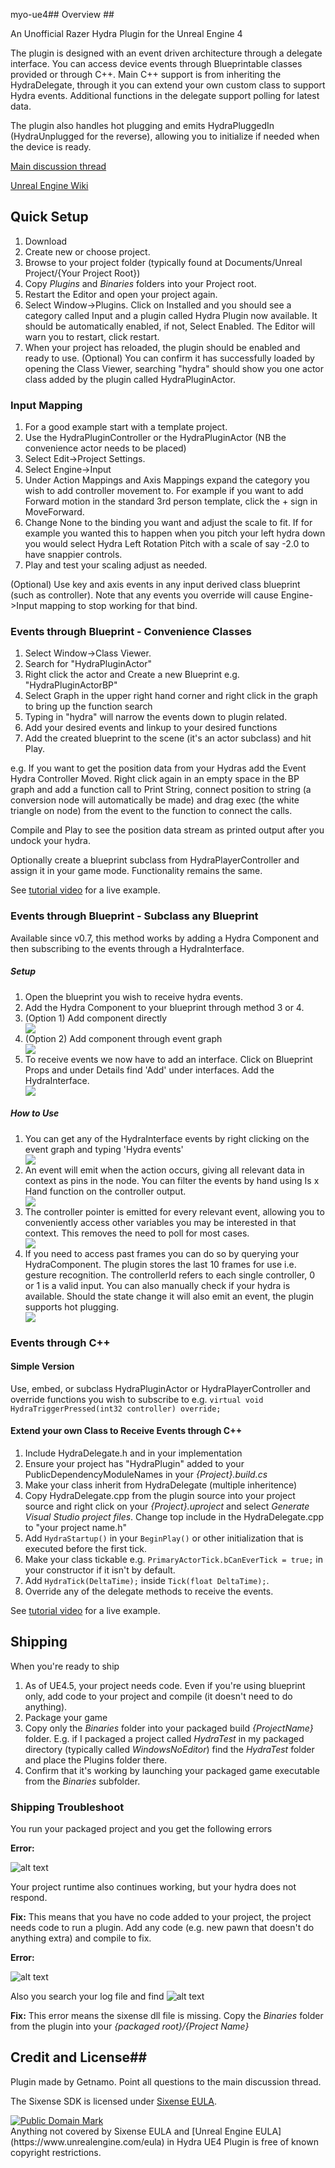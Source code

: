 myo-ue4## Overview ##

An Unofficial Razer Hydra Plugin for the Unreal Engine 4

The plugin is designed with an event driven architecture through a delegate interface. You can access device events through Blueprintable classes provided or through C++. Main C++ support is from inheriting the HydraDelegate, through it you can extend your own custom class to support Hydra events. Additional functions in the delegate support polling for latest data.

The plugin also handles hot plugging and emits HydraPluggedIn (HydraUnplugged for the reverse), allowing you to initialize if needed when the device is ready.

[Main discussion thread](https://forums.unrealengine.com/showthread.php?3505-Razer-Hydra-Plugin)

[Unreal Engine Wiki](https://wiki.unrealengine.com/Unofficial_Hydra_Plugin)

## Quick Setup ##

 1.	Download 
 2.	Create new or choose project.
 3.	Browse to your project folder (typically found at Documents/Unreal Project/{Your Project Root})
 4.	Copy *Plugins* and *Binaries* folders into your Project root.
 5.	Restart the Editor and open your project again.
 6.	Select Window->Plugins. Click on Installed and you should see a category called Input and a plugin called Hydra Plugin now available. It should be automatically enabled, if not, Select Enabled. The Editor will warn you to restart, click restart.
 7.	When your project has reloaded, the plugin should be enabled and ready to use.
(Optional) You can confirm it has successfully loaded by opening the Class Viewer, searching "hydra" should show you one actor class added by the plugin called HydraPluginActor.

### Input Mapping ###

 1.	For a good example start with a template project.
 2.	Use the HydraPluginController or the HydraPluginActor (NB the convenience actor needs to be placed)
 3.	Select Edit->Project Settings.
 4.	Select Engine->Input
 5.	Under Action Mappings and Axis Mappings expand the category you wish to add controller movement to. For example if you want to add Forward motion in the standard 3rd person template, click the + sign in MoveForward.
 6.	Change None to the binding you want and adjust the scale to fit. If for example you wanted this to happen when you pitch your left hydra down you would select Hydra Left Rotation Pitch with a scale of say -2.0 to have snappier controls.
 7.	Play and test your scaling adjust as needed.

(Optional) Use key and axis events in any input derived class blueprint (such as controller). Note that any events you override will cause Engine->Input mapping to stop working for that bind.


### Events through Blueprint - Convenience Classes ###

 1.	Select Window->Class Viewer.
 2.	Search for "HydraPluginActor"
 3.	Right click the actor and Create a new Blueprint e.g. "HydraPluginActorBP"
 4.	Select Graph in the upper right hand corner and right click in the graph to bring up the function search
 5.	Typing in "hydra" will narrow the events down to plugin related.
 6.	Add your desired events and linkup to your desired functions
 7.	Add the created blueprint to the scene (it's an actor subclass) and hit Play.

e.g. If you want to get the position data from your Hydras add the Event Hydra Controller Moved. Right click again in an empty space in the BP graph and add a function call to Print String, connect position to string (a conversion node will automatically be made) and drag exec (the white triangle on node) from the event to the function to connect the calls.

Compile and Play to see the position data stream as printed output after you undock your hydra.

Optionally create a blueprint subclass from HydraPlayerController and assign it in your game mode. Functionality remains the same.

See [tutorial video](https://www.youtube.com/watch?v=zRURG4Zp0Zo) for a live example.

### Events through Blueprint - Subclass  any Blueprint ###

Available since v0.7, this method works by adding a Hydra Component and then subscribing to the events through a HydraInterface.

##### Setup #####
<ol>
<li> Open the blueprint you wish to receive hydra events.</li>
<li> Add the Hydra Component to your blueprint through method 3 or 4.</li>
<li> (Option 1) Add component directly</li>

<img src="http://i.imgur.com/04uZ62p.png">

<li> (Option 2) Add component through event graph</li>

<img src="http://i.imgur.com/We6ATck.png">

<li> To receive events we now have to add an interface. Click on Blueprint Props and under Details find 'Add' under interfaces. Add the HydraInterface.</li>

<img src="http://i.imgur.com/QgrcTgi.png">

</ol>

##### How to Use

<ol>
<li>You can get any of the HydraInterface events by right clicking on the event graph and typing 'Hydra events'</li>

<img src="http://i.imgur.com/7348GgZ.png">

<li>An event will emit when the action occurs, giving all relevant data in context as pins in the node. You can filter the events by hand using Is x Hand function on the controller output.</li>

<img src="http://i.imgur.com/6EuRcBN.png">

<li>The controller pointer is emitted for every relevant event, allowing you to conveniently access other variables you may be interested in that context. This removes the need to poll for most cases.</li>

<img src="http://i.imgur.com/Xp861nw.png">

<li> If you need to access past frames you can do so by querying your HydraComponent. The plugin stores the last 10 frames for use i.e. gesture recognition. The controllerId refers to each single controller, 0 or 1 is a valid input. You can also manually check if your hydra is available. Should the state change it will also emit an event, the plugin supports hot plugging.</li>

<img src="http://i.imgur.com/IopRDKg.png">

</ol>


### Events through C++ ###

#### Simple Version ####
Use, embed, or subclass HydraPluginActor or HydraPlayerController and override functions you wish to subscribe to e.g.
```virtual void HydraTriggerPressed(int32 controller) override;```

#### Extend your own Class to Receive Events through C++ ####

 1.	Include HydraDelegate.h and in your implementation
 2.	Ensure your project has "HydraPlugin" added to your PublicDependencyModuleNames in your *{Project}.build.cs*
 3.	Make your class inherit from HydraDelegate (multiple inheritence)
 4.	Copy HydraDelegate.cpp from the plugin source into your project source and right click on your *{Project}.uproject* and select *Generate Visual Studio project files*. Change top include in the HydraDelegate.cpp to "your project name.h"
 5.	Add ```HydraStartup()``` in your ```BeginPlay()``` or other initialization that is executed before the first tick.
 6.	Make your class tickable e.g. ```PrimaryActorTick.bCanEverTick = true;``` in your constructor if it isn't by default.
 7.	Add ```HydraTick(DeltaTime);``` inside ```Tick(float DeltaTime);```.
 8.	Override any of the delegate methods to receive the events.

See [tutorial video](https://www.youtube.com/watch?v=zRURG4Zp0Zo) for a live example.

## Shipping ##

When you're ready to ship

 1. As of UE4.5, your project needs code. Even if you're using blueprint only, add code to your project and compile (it doesn't need to do anything).
 2. Package your game
 3. Copy only the *Binaries* folder into your packaged build *{ProjectName}* folder. E.g. if I packaged a project called *HydraTest* in my packaged directory (typically called *WindowsNoEditor*) find the *HydraTest* folder and place the Plugins folder there.
 4. Confirm that it's working by launching your packaged game executable from the *Binaries* subfolder.

### Shipping Troubleshoot ###

You run your packaged project and you get the following errors

**Error:**

![alt text](http://i.imgur.com/IEIk7Rm.png "No Code Project Error")

Your project runtime also continues working, but your hydra does not respond.

**Fix:** This means that you have no code added to your project, the project needs code to run a plugin. Add any code (e.g. new pawn that doesn't do anything extra) and compile to fix.

**Error:**

![alt text](http://i.imgur.com/j4UAp8t.png "DLL not found Error")

Also you search your log file and find 
![alt text](http://i.imgur.com/jy6nsmX.png "Log of DLL not found Error")

**Fix:** This error means the sixense dll file is missing. Copy the *Binaries* folder from the plugin into your *{packaged root}/{Project Name}*

## Credit and License##
Plugin made by Getnamo. Point all questions to the main discussion thread.

The Sixense SDK is licensed under [Sixense EULA](http://sixense.com/eula).

<a rel="license" href="http://creativecommons.org/publicdomain/mark/1.0/">
<img src="http://i.creativecommons.org/p/mark/1.0/88x31.png"
     style="border-style: none;" alt="Public Domain Mark" />
</a>
<br />
Anything not covered by Sixense EULA and [Unreal Engine EULA](https://www.unrealengine.com/eula) in <span property="dct:title">Hydra UE4 Plugin</span> is free of known copyright restrictions.
